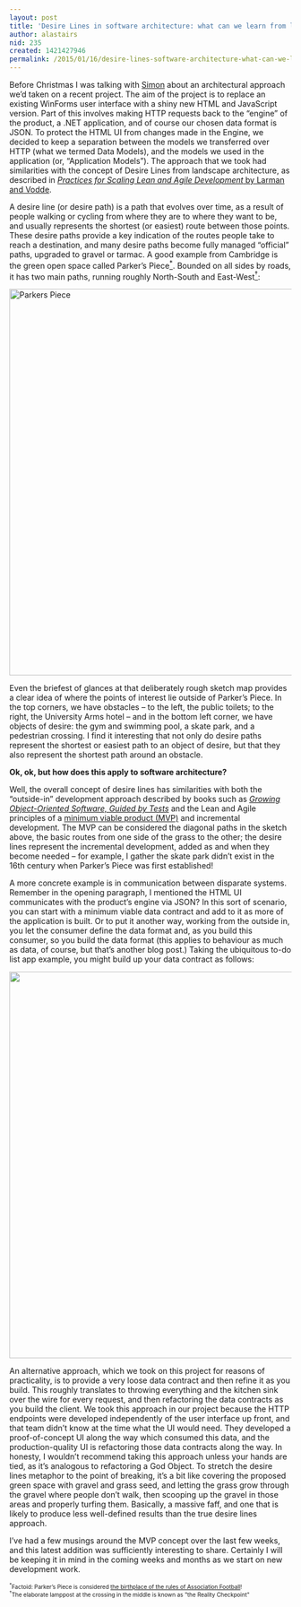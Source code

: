 ```yaml
---
layout: post
title: 'Desire Lines in software architecture: what can we learn from landscape architecture?'
author: alastairs
nid: 235
created: 1421427946
permalink: /2015/01/16/desire-lines-software-architecture-what-can-we-learn-landscape-architecture.html
---
```

Before Christmas I was talking with <a href="https://twitter.com/theagilepirate">Simon</a> about an architectural approach we’d taken on a recent project. The aim of the project is to replace an existing WinForms user interface with a shiny new HTML and JavaScript version. Part of this involves making HTTP requests back to the “engine” of the product, a .NET application, and of course our chosen data format is JSON. To protect the HTML UI from changes made in the Engine, we decided to keep a separation between the models we transferred over HTTP (what we termed Data Models), and the models we used in the application (or, “Application Models”). The approach that we took had similarities with the concept of Desire Lines from landscape architecture, as described in <a href="http://www.amazon.co.uk/Practices-Scaling-Lean-Agile-Development/dp/0321636406"><em>Practices for Scaling Lean and Agile Development</em> by Larman and Vodde</a>. 
<!--break-->
A desire line (or desire path) is a path that evolves over time, as a result of people walking or cycling from where they are to where they want to be, and usually represents the shortest (or easiest) route between those points. These desire paths provide a key indication of the routes people take to reach a destination, and many desire paths become fully managed “official” paths, upgraded to gravel or tarmac. A good example from Cambridge is the green open space called Parker’s Piece<a href="#footnote-asterisk"><sup>*</sup></a>. Bounded on all sides by roads, it has two main paths, running roughly North-South and East-West<a href="#footnote-dagger"><sup>&dagger;</sup></a>:
 
<a href="http://codebork.com/content/parkers-piece-sketchmap"><img src="http://codebork.com/sites/default/files/Parkers%20Piece.png" alt="Parkers Piece" width="690" /></a>

Even the briefest of glances at that deliberately rough sketch map provides a clear idea of where the points of interest lie outside of Parker’s Piece. In the top corners, we have obstacles – to the left, the public toilets; to the right, the University Arms hotel – and in the bottom left corner, we have objects of desire: the gym and swimming pool, a skate park, and a pedestrian crossing. I find it interesting that not only do desire paths represent the shortest or easiest path to an object of desire, but that they also represent the shortest path around an obstacle. 

<strong>Ok, ok, but how does this apply to software architecture?</strong> 

Well, the overall concept of desire lines has similarities with both the “outside-in” development approach described by books such as <a href="http://www.growing-object-oriented-software.com/"><em>Growing Object-Oriented Software, Guided by Tests</em></a> and the Lean and Agile principles of a <a href="http://theleanstartup.com/principles">minimum viable product (MVP)</a> and incremental development. The MVP can be considered the diagonal paths in the sketch above, the basic routes from one side of the grass to the other; the desire lines represent the incremental development, added as and when they become needed – for example, I gather the skate park didn’t exist in the 16th century when Parker’s Piece was first established!

A more concrete example is in communication between disparate systems. Remember in the opening paragraph, I mentioned the HTML UI communicates with the product’s engine via JSON? In this sort of scenario, you can start with a minimum viable data contract and add to it as more of the application is built. Or to put it another way, working from the outside in, you let the consumer define the data format and, as you build this consumer, so you build the data format (this applies to behaviour as much as data, of course, but that’s another blog post.) Taking the ubiquitous to-do list app example, you might build up your data contract as follows:

<a href="http://codebork.com/content/mvp-phases"><img src="http://codebork.com/sites/default/files/MVP%20phases.png" width="690" /></a>

An alternative approach, which we took on this project for reasons of practicality, is to provide a very loose data contract and then refine it as you build. This roughly translates to throwing everything and the kitchen sink over the wire for every request, and then refactoring the data contracts as you build the client. We took this approach in our project because the HTTP endpoints were developed independently of the user interface up front, and that team didn’t know at the time what the UI would need. They developed a proof-of-concept UI along the way which consumed this data, and the production-quality UI is refactoring those data contracts along the way. In honesty, I wouldn’t recommend taking this approach unless your hands are tied, as it’s analogous to refactoring a God Object. To stretch the desire lines metaphor to the point of breaking, it’s a bit like covering the proposed green space with gravel and grass seed, and letting the grass grow through the gravel where people don’t walk, then scooping up the gravel in those areas and properly turfing them. Basically, a massive faff, and one that is likely to produce less well-defined results than the true desire lines approach. 

I’ve had a few musings around the MVP concept over the last few weeks, and this latest addition was sufficiently interesting to share. Certainly I will be keeping it in mind in the coming weeks and months as we start on new development work.

<span id="footnote-asterisk" style="font-size: x-small"><sup>*</sup>Factoid: Parker’s Piece is considered <a href="http://www.bbc.co.uk/cambridgeshire/content/articles/2006/06/09/cambridge_football_rules_parkers_piece_feature.shtml">the birthplace of the rules of Association Football</a>!</span><br />
<span id="footnote-dagger" style="font-size: x-small"><sup>&dagger;</sup>The elaborate lamppost at the crossing in the middle is known as "the Reality Checkpoint"</span>
